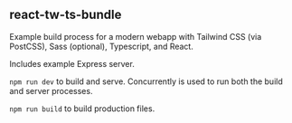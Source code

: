 ## react-tw-ts-bundle

Example build process for a modern webapp with Tailwind CSS (via PostCSS), Sass (optional), Typescript, and React.

Includes example Express server.

`npm run dev` to build and serve. Concurrently is used to run both the build and server processes.

`npm run build` to build production files.
